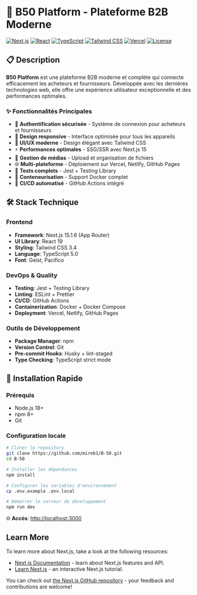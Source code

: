 # 🚀 B50 Platform - Plateforme B2B Moderne

[![Next.js](https://img.shields.io/badge/Next.js-15.1.6-black)](https://nextjs.org/)
[![React](https://img.shields.io/badge/React-19.0-blue)](https://reactjs.org/)
[![TypeScript](https://img.shields.io/badge/TypeScript-5.0-blue)](https://www.typescriptlang.org/)
[![Tailwind CSS](https://img.shields.io/badge/Tailwind-3.4-blue)](https://tailwindcss.com/)
[![Vercel](https://img.shields.io/badge/Deploy-Vercel-black)](https://vercel.com/)
[![License](https://img.shields.io/badge/License-MIT-green)](/LICENSE)

## 📋 Description

**B50 Platform** est une plateforme B2B moderne et complète qui connecte efficacement les acheteurs et fournisseurs. Développée avec les dernières technologies web, elle offre une expérience utilisateur exceptionnelle et des performances optimales.

### ✨ Fonctionnalités Principales

- 🔐 **Authentification sécurisée** - Système de connexion pour acheteurs et fournisseurs
- 📱 **Design responsive** - Interface optimisée pour tous les appareils
- 🎨 **UI/UX moderne** - Design élégant avec Tailwind CSS
- ⚡ **Performances optimales** - SSG/SSR avec Next.js 15
- 🔧 **Gestion de médias** - Upload et organisation de fichiers
- 🌐 **Multi-plateforme** - Déploiement sur Vercel, Netlify, GitHub Pages
- 🧪 **Tests complets** - Jest + Testing Library
- 🐳 **Conteneurisation** - Support Docker complet
- 🚀 **CI/CD automatisé** - GitHub Actions intégré

## 🛠️ Stack Technique

### Frontend
- **Framework**: Next.js 15.1.6 (App Router)
- **UI Library**: React 19
- **Styling**: Tailwind CSS 3.4
- **Language**: TypeScript 5.0
- **Font**: Geist, Pacifico

### DevOps & Quality
- **Testing**: Jest + Testing Library
- **Linting**: ESLint + Prettier
- **CI/CD**: GitHub Actions
- **Containerization**: Docker + Docker Compose
- **Deployment**: Vercel, Netlify, GitHub Pages

### Outils de Développement
- **Package Manager**: npm
- **Version Control**: Git
- **Pre-commit Hooks**: Husky + lint-staged
- **Type Checking**: TypeScript strict mode

## 🚀 Installation Rapide

### Prérequis
- Node.js 18+ 
- npm 8+
- Git

### Configuration locale

```bash
# Cloner le repository
git clone https://github.com/mireb1/B-50.git
cd B-50

# Installer les dépendances
npm install

# Configurer les variables d'environnement
cp .env.example .env.local

# Démarrer le serveur de développement
npm run dev
```

🌐 **Accès**: [http://localhost:3000](http://localhost:3000)

## Learn More

To learn more about Next.js, take a look at the following resources:

- [Next.js Documentation](https://nextjs.org/docs) - learn about Next.js features and API.
- [Learn Next.js](https://nextjs.org/learn) - an interactive Next.js tutorial.

You can check out [the Next.js GitHub repository](https://github.com/vercel/next.js) - your feedback and contributions are welcome!
